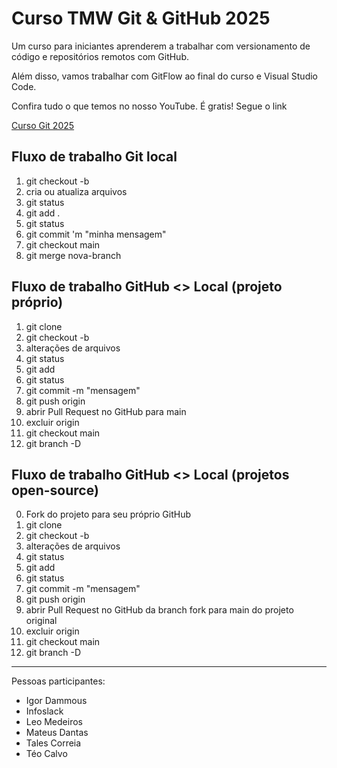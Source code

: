 # Curso TMW Git & GitHub 2025

Um curso para iniciantes aprenderem a trabalhar com versionamento de código e repositórios remotos com GitHub.

Além disso, vamos trabalhar com GitFlow ao final do curso e Visual Studio Code.

Confira tudo o que temos no nosso YouTube. É gratis! Segue o link

[Curso Git 2025](http://youtube.com/@teomewhy)

 ## Fluxo de trabalho Git local

01. git checkout -b <nova-branch>
02. cria ou atualiza arquivos
03. git status
04. git add .
05. git status
06. git commit 'm "minha mensagem"
07. git checkout main
08. git merge nova-branch

## Fluxo de trabalho GitHub <> Local (projeto próprio)
01. git clone
02. git checkout -b <nova-branch>
03. alterações de arquivos
04. git status
05. git add <arquivos>
06. git status
07. git commit -m "mensagem"
08. git push origin <nova-branch>
09. abrir Pull Request no GitHub para main
10. excluir <nova-branch> origin
11. git checkout main
12. git branch -D <nova-branch>

## Fluxo de trabalho GitHub <> Local (projetos open-source)
00. Fork do projeto para seu próprio GitHub
01. git clone
02. git checkout -b <nova-branch>
03. alterações de arquivos
04. git status
05. git add <arquivos>
06. git status
07. git commit -m "mensagem"
08. git push origin <nova-branch>
09. abrir Pull Request no GitHub da branch fork para main do projeto original
10. excluir <nova-branch> origin
11. git checkout main
12. git branch -D <nova-branch>

----

Pessoas participantes:

- Igor Dammous
- Infoslack
- Leo Medeiros
- Mateus Dantas
- Tales Correia
- Téo Calvo
